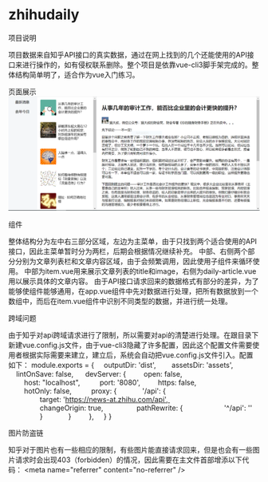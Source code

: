 # zhihudaily

项目说明

项目数据来自知乎API接口的真实数据，通过在网上找到的几个还能使用的API接口来进行操作的，如有侵权联系删除。整个项目是依靠vue-cli3脚手架完成的。整体结构简单明了，适合作为vue入门练习。


页面展示
![image](https://github.com/liuzb13/zhihudaily/blob/master/mainpage.PNG)



组件

整体结构分为左中右三部分区域，左边为主菜单，由于只找到两个适合使用的API接口，因此主菜单暂时分为两栏，后期会根据情况继续补充。
中部、右侧两个部分分别为文章列表栏和文章内容区域，由于会频繁调用，因此使用子组件来循环使用。
中部为item.vue用来展示文章列表的title和image，右侧为daily-article.vue用以展示具体的文章内容。
由于API接口请求回来的数据格式有部分的差异，为了能够使组件能够通用，在app.vue组件中先对数据进行处理，把所有数据放到一个数组中，而后在item.vue组件中识别不同类型的数据，并进行统一处理。


跨域问题

由于知乎对api跨域请求进行了限制，所以需要对api的清楚进行处理。在跟目录下新建vue.config.js文件，由于vue-cli3隐藏了许多配置，因此这个配置文件需要使用者根据实际需要来建立，建立后，系统会自动把vue.config.js文件引入。配置如下：
module.exports = {
    outputDir: 'dist',   
    assetsDir: 'assets', 
    lintOnSave: false, 
    devServer: {
        open: false, 
        host: "localhost", 
        port: '8080',
        https: false,
        hotOnly: false, 
        proxy: {
            '/api': {
                target: 'https://news-at.zhihu.com/api', 
                changeOrigin: true,
                pathRewrite: {
                    '^/api': ''
                }
            }
        },
    }
}

图片防盗链

知乎对于图片也有一些相应的限制，有些图片能直接请求回来，但是也会有一些图片请求时会出现403（forbidden）的情况，因此需要在主文件首部增添以下代码：
<meta name="referrer" content="no-referrer" />

